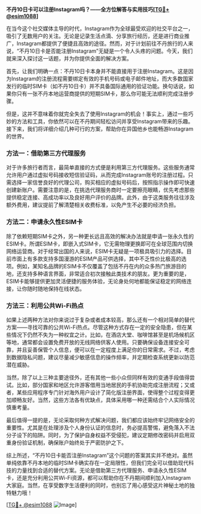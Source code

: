 **不丹10日卡可以注册Instagram吗？——全方位解答与实用技巧[[TG💪+ @esim1088](https://t.me/s/esim1088)]**

在当今这个社交媒体主导的时代，Instagram作为全球最受欢迎的社交平台之一，吸引了无数用户的关注。无论是记录生活点滴、分享旅行经历，还是进行商业推广，Instagram都提供了便捷且高效的途径。然而，对于计划前往不丹旅行的人来说，“不丹10日卡是否能注册Instagram”无疑是一个令人头疼的问题。今天，我们就来深入探讨这一话题，并为你提供全面的解决方案。

首先，让我们明确一点：不丹10日卡本身并不能直接用于注册Instagram。这是因为Instagram的注册流程需要绑定有效的手机号码或电子邮件地址，而大多数国家发行的临时SIM卡（如不丹10日卡）并不具备国际通用的验证功能。换句话说，如果你只有一张不丹本地运营商提供的短期SIM卡，那么你可能无法顺利完成注册步骤。

但是，这并不意味着你就完全失去了使用Instagram的机会！事实上，通过一些巧妙的方法和工具，你依然可以在不丹期间轻松访问并享受Instagram带来的乐趣。接下来，我们将详细介绍几种可行的方案，帮助你在异国他乡也能畅游Instagram的世界。

### 方法一：借助第三方代理服务

对于许多旅行者而言，最简单直接的方式便是利用第三方代理服务。这些服务通常允许用户通过虚拟号码接收短信验证码，从而完成Instagram账号的注册过程。只需选择一家信誉良好的代理公司，购买相应的虚拟号码后，按照指示操作即可快速创建新账户。需要注意的是，在挑选代理服务商时一定要擦亮眼睛，优先考虑那些提供稳定连接、高成功率以及良好用户评价的品牌。此外，由于这类服务往往涉及额外费用，建议提前了解清楚相关收费标准，以免产生不必要的经济负担。

### 方法二：申请永久性ESIM卡

除了依赖短期SIM卡之外，另一种更长远且高效的解决办法就是申请一张永久性的ESIM卡。所谓ESIM卡，即嵌入式SIM卡，它无需物理更换即可在全球范围内切换网络运营商。对于经常出国的人来说，ESIM卡无疑是一项极具吸引力的选择。目前市面上有多款支持多国漫游的ESIM产品可供选择，其中不乏性价比极高的选项。例如，某知名品牌的ESIM卡不仅覆盖了包括不丹在内的众多热门旅游目的地，还支持多种语言界面，非常适合初次接触此类技术的朋友。更为重要的是，ESIM卡能够提供更加灵活便捷的服务体验，无论身处何地都能保证稳定的网络连接，让你随时随地保持在线状态。

### 方法三：利用公共Wi-Fi热点

如果上述两种方法对你来说过于复杂或者成本较高，那么还有一个相对简单的替代方案——寻找可靠的公共Wi-Fi热点。尽管这种方式存在一定的安全隐患，但在某些情况下仍然不失为一种权宜之计。比如，在酒店大堂、咖啡馆甚至是机场候机区等地，通常都会设置免费开放的无线网络供客人使用。只要确保设备连接安全可靠，并且妥善保管个人信息，便可以在一定程度上满足你的日常需求。不过，考虑到数据隐私问题，建议尽量减少敏感信息的操作频率，并定期检查系统更新以防范潜在威胁。

当然，除了以上三种主要途径外，还有其他一些小众但同样有效的变通手段值得尝试。比如，部分国家和地区允许游客借用当地居民的手机协助完成注册流程；又或者，某些应用程序专门针对海外用户设计了简化版注册界面，使得整个过程变得更加顺畅友好。当然，这些方法各有优缺点，具体采用哪一种还需结合个人实际情况慎重考量。

最后值得一提的是，无论采取何种方式解决问题，我们都应该始终牢记网络安全的重要性。尤其是在处理涉及个人身份认证的信息时，务必提高警惕，避免落入不法分子设下的陷阱。同时，为了保护自身权益不受侵犯，建议定期修改密码并启用双重身份验证机制，确保账户始终处于严密防护之下。

综上所述，“不丹10日卡能否注册Instagram”这个问题的答案其实并不绝对。虽然单纯依靠不丹本地的临时SIM卡确实存在一定局限性，但我们完全可以借助现代科技的力量找到合适的替代方案。无论是借助第三方代理服务、申请永久性ESIM卡，还是充分利用公共Wi-Fi资源，都可以帮助你在不丹期间顺利加入Instagram大家庭。当然，在享受数字生活便利的同时，也别忘了用心感受这片神秘土地的独特魅力哦！

[[TG💪+ @esim1088](https://t.me/s/esim1088) ![Image](https://i.postimg.cc/4NQfJmqS/Snipaste-2025-05-13-00-14-12.png)]